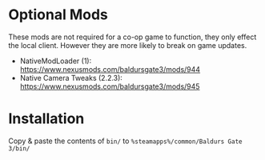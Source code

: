 # Optional Mods

These mods are not required for a co-op game to function, they only effect the local client. However they are
more likely to break on game updates.

  - NativeModLoader (1): https://www.nexusmods.com/baldursgate3/mods/944
  - Native Camera Tweaks (2.2.3): https://www.nexusmods.com/baldursgate3/mods/945

# Installation

Copy & paste the contents of `bin/` to `%steamapps%/common/Baldurs Gate 3/bin/`
